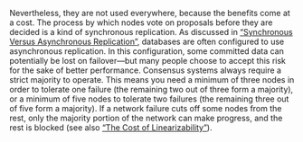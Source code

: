 
Nevertheless, they are not used everywhere, because the benefits come at a cost. The process by which nodes vote on proposals before they are decided is a kind of synchronous
replication. As discussed in [“Synchronous Versus Asynchronous Replication”](ch05.html#sec_replication_sync_async), databases are often configured to use
asynchronous replication. In this configuration, some committed data can potentially be lost on
failover—but many people choose to accept this risk for the sake of better performance. Consensus systems always require a strict majority to operate. This means you need a minimum of
three nodes in order to tolerate one failure (the remaining two out of three form a majority), or a
minimum of five nodes to tolerate two failures (the remaining three out of five form a majority). If
a network failure cuts off some nodes from the rest, only the majority portion of the network can
make progress, and the rest is blocked (see also [“The Cost of Linearizability”](#sec_linearizability_cost)).